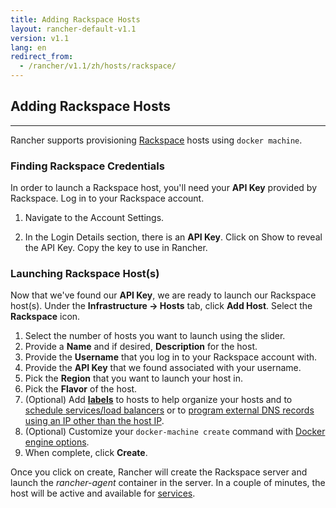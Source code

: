 ```yaml
---
title: Adding Rackspace Hosts
layout: rancher-default-v1.1
version: v1.1
lang: en
redirect_from:
  - /rancher/v1.1/zh/hosts/rackspace/
---
```


## Adding Rackspace Hosts
---

Rancher supports provisioning [Rackspace](http://www.rackspace.com/) hosts using `docker machine`.

### Finding Rackspace Credentials

In order to launch a Rackspace host, you'll need your **API Key** provided by Rackspace. Log in to your Rackspace account.

1. Navigate to the Account Settings.

2. In the Login Details section, there is an **API Key**. Click on Show to reveal the API Key. Copy the key to use in Rancher.

### Launching Rackspace Host(s)

Now that we've found our **API Key**, we are ready to launch our Rackspace host(s). Under the **Infrastructure -> Hosts** tab, click **Add Host**. Select the **Rackspace** icon.


1. Select the number of hosts you want to launch using the slider.
2. Provide a **Name** and if desired, **Description** for the host.
3. Provide the **Username** that you log in to your Rackspace account with.
4. Provide the **API Key** that we found associated with your username.
5. Pick the **Region** that you want to launch your host in.
6. Pick the **Flavor** of the host.
7. (Optional) Add **[labels]({{site.baseurl}}/rancher/{{page.version}}/{{page.lang}}/hosts/#labels)** to hosts to help organize your hosts and to [schedule services/load balancers]({{site.baseurl}}/rancher/{{page.version}}/{{page.lang}}/cattle/scheduling/) or to [program external DNS records using an IP other than the host IP]({{site.baseurl}}/rancher/{{page.version}}/{{page.lang}}/cattle/external-dns-service/#using-a-specific-ip-for-external-dns).
8. (Optional) Customize your `docker-machine create` command with [Docker engine options](https://docs.docker.com/machine/reference/create/#specifying-configuration-options-for-the-created-docker-engine).
9. When complete, click **Create**.

Once you click on create, Rancher will create the Rackspace server and launch the _rancher-agent_ container in the server. In a couple of minutes, the host will be active and available for [services]({{site.baseurl}}/rancher/{{page.version}}/{{page.lang}}/cattle/adding-services/).
